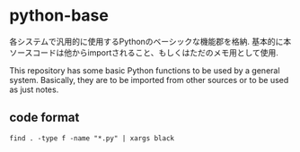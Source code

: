 # python-base

各システムで汎用的に使用するPythonのベーシックな機能郡を格納.
基本的に本ソースコードは他からimportされること、もしくはただのメモ用として使用.

This repository has some basic Python functions to be used by a general system.
Basically, they are to be imported from other sources or to be used as just notes.


## code format

~~~
find . -type f -name "*.py" | xargs black
~~~